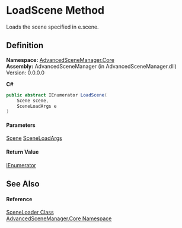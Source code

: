 # LoadScene Method

Loads the scene specified in e.scene.

## Definition

**Namespace:** [AdvancedSceneManager.Core](N_AdvancedSceneManager_Core.md)\
**Assembly:** AdvancedSceneManager (in AdvancedSceneManager.dll) Version: 0.0.0.0

**C#**

```c#
public abstract IEnumerator LoadScene(
	Scene scene,
	SceneLoadArgs e
)
```

#### Parameters

&#x20; [Scene](T_AdvancedSceneManager_Models_Scene.md)   [SceneLoadArgs](T_AdvancedSceneManager_Core_SceneLoadArgs.md)&#x20;

#### Return Value

[IEnumerator](https://learn.microsoft.com/dotnet/api/system.collections.ienumerator)

## See Also

#### Reference

[SceneLoader Class](T_AdvancedSceneManager_Core_SceneLoader.md)\
[AdvancedSceneManager.Core Namespace](N_AdvancedSceneManager_Core.md)
